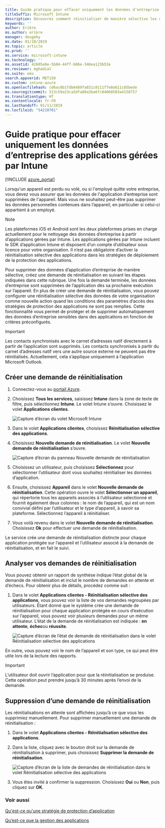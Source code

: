 ```yaml
---
title: Guide pratique pour effacer uniquement les données d’entreprise des applications
titleSuffix: Microsoft Intune
description: Découvrez comment réinitialiser de manière sélective les données d’entreprise uniquement à partir d’applications gérées par Intune avec Microsoft Intune.
keywords: ''
author: Erikre
ms.author: erikre
manager: dougeby
ms.date: 01/10/2019
ms.topic: article
ms.prod: ''
ms.service: microsoft-intune
ms.technology: ''
ms.assetid: 42605e6e-5b84-44ff-b86e-346ea123b53e
ms.reviewer: mghadial
ms.suite: ems
search.appverid: MET150
ms.custom: intune-azure
ms.openlocfilehash: cd6ac0b1fdb64897a831c0111f7e0a611c85bede
ms.sourcegitcommit: 513c59a23ca5dfa80a3ba6fc84068503a4158757
ms.translationtype: HT
ms.contentlocale: fr-FR
ms.lasthandoff: 01/11/2019
ms.locfileid: "54210701"
---
```

# <a name="how-to-wipe-only-corporate-data-from-intune-managed-apps"></a>Guide pratique pour effacer uniquement les données d’entreprise des applications gérées par Intune

[!INCLUDE [azure_portal](./includes/azure_portal.md)]

Lorsqu'un appareil est perdu ou volé, ou si l'employé quitte votre entreprise, vous devez vous assurer que les données de l'application d’entreprise sont supprimées de l'appareil. Mais vous ne souhaitez peut-être pas supprimer les données personnelles contenues dans l’appareil, en particulier si celui-ci appartient à un employé.

>[!NOTE]
> Les plateformes iOS et Android sont les deux plateformes prises en charge actuellement pour le nettoyage des données d’entreprise à partir d’applications gérées par Intune. Les applications gérées par Intune incluent le SDK d’application Intune et disposent d’un compte d’utilisateur sous licence pour votre organisation. Il n’est pas obligatoire d’activer la réinitialisation sélective des applications dans les stratégies de déploiement de la protection des applications.

Pour supprimer des données d’application d’entreprise de manière sélective, créez une demande de réinitialisation en suivant les étapes indiquées dans cette rubrique. Une fois la demande terminée, les données d’entreprise sont supprimées de l’application dès sa prochaine exécution sur l’appareil. En plus de créer une demande de réinitialisation, vous pouvez configurer une réinitialisation sélective des données de votre organisation comme nouvelle action quand les conditions des paramètres d’accès des stratégies de protection des applications ne sont pas remplies. Cette fonctionnalité vous permet de protéger et de supprimer automatiquement des données d’entreprise sensibles dans des applications en fonction de critères préconfigurés.

>[!IMPORTANT]
> Les contacts synchronisés avec le carnet d’adresses natif directement à partir de l’application sont supprimés. Les contacts synchronisés à partir du carnet d’adresses natif vers une autre source externe ne peuvent pas être réinitialisés. Actuellement, cela s’applique uniquement à l’application Microsoft Outlook.

## <a name="create-a-wipe-request"></a>Créer une demande de réinitialisation

1.  Connectez-vous au [portail Azure](https://portal.azure.com).

2.  Choisissez **Tous les services**, saisissez **Intune** dans la zone de texte de filtre, puis sélectionnez **Intune**. Le volet Intune s’ouvre. Choisissez le volet **Applications clientes**.

    ![Capture d’écran du volet Microsoft Intune](./media/apps-selective-wipe01.png)

3.  Dans le volet **Applications clientes**, choisissez **Réinitialisation sélective des applications**.

4.  Choisissez **Nouvelle demande de réinitialisation**. Le volet **Nouvelle demande de réinitialisation** s’ouvre.

    ![Capture d’écran du panneau Nouvelle demande de réinitialisation](./media/AzurePortal_MAM_NewWipeRequest.png)

5.  Choisissez un utilisateur, puis choisissez **Sélectionnez** pour sélectionner l’utilisateur dont vous souhaitez réinitialiser les données d’application.

6.  Ensuite, choisissez **Appareil** dans le volet **Nouvelle demande de réinitialisation**. Cette opération ouvre le volet **Sélectionner un appareil**, qui répertorie tous les appareils associés à l’utilisateur sélectionné et fournit également deux colonnes : le nom de l’appareil, qui est un nom convivial défini par l’utilisateur et le type d’appareil, à savoir sa plateforme. Sélectionnez l’appareil à réinitialiser.

7.  Vous voilà revenu dans le volet **Nouvelle demande de réinitialisation**. Choisissez **Ok** pour effectuer une demande de réinitialisation.

Le service crée une demande de réinitialisation distincte pour chaque application protégée sur l’appareil et l’utilisateur associé à la demande de réinitialisation, et en fait le suivi.

## <a name="monitor-your-wipe-requests"></a>Analyser vos demandes de réinitialisation

Vous pouvez obtenir un rapport de synthèse indique l’état global de la demande de réinitialisation et inclut le nombre de demandes en attente et d’échecs. Pour obtenir plus de détails, procédez comme suit :

1.  Dans le volet **Applications clientes - Réinitialisation sélective des applications**, vous pouvez voir la liste de vos demandes regroupées par utilisateurs. Étant donné que le système crée une demande de réinitialisation pour chaque application protégée en cours d’exécution sur l’appareil, vous pouvez voir plusieurs demandes pour un même utilisateur. L’état de la demande de réinitialisation est indiquée : **en attente**, **échec**ou **réussite**.

    ![Capture d’écran de l’état de demande de réinitialisation dans le volet Réinitialisation sélective des applications](./media/wipe-request-status-1.png)

En outre, vous pouvez voir le nom de l’appareil et son type, ce qui peut être utile lors de la lecture des rapports.

>[!IMPORTANT]
> L’utilisateur doit ouvrir l’application pour que la réinitialisation se produise. Cette opération peut prendre jusqu’à 30 minutes après l’envoi de la demande.

## <a name="delete-a-wipe-request"></a>Suppression d’une demande de réinitialisation

Les réinitialisations en attente sont affichées jusqu’à ce que vous les supprimiez manuellement. Pour supprimer manuellement une demande de réinitialisation :

1.  Dans le volet **Applications clientes - Réinitialisation sélective des applications**.

2.  Dans la liste, cliquez avec le bouton droit sur la demande de réinitialisation à supprimer, puis choisissez **Supprimer la demande de réinitialisation**.

    ![Capture d’écran de la liste de demandes de réinitialisation dans le volet Réinitialisation sélective des applications](./media/delete-wipe-request.png)

3.  Vous êtes invité à confirmer la suppression. Choisissez **Oui** ou **Non**, puis cliquez sur **OK**.

### <a name="see-also"></a>Voir aussi
[Qu'est-ce qu'une stratégie de protection d’application](app-protection-policy.md)

[Qu’est-ce que la gestion des applications](app-management.md)
